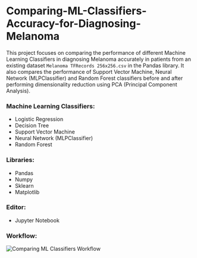 # Comparing-ML-Classifiers-Accuracy-for-Diagnosing-Melanoma
This project focuses on comparing the performance of different Machine Learning Classifiers in diagnosing Melanoma accurately in patients from an existing dataset ```Melanoma TFRecords 256x256.csv``` in the Pandas library. It also compares the performance of Support Vector Machine, Neural Network (MLPClassifier) and Random Forest classifiers before and after performing dimensionality reduction using PCA (Principal Component Analysis).

### Machine Learning Classifiers:
* Logistic Regression
* Decision Tree
* Support Vector Machine
* Neural Network (MLPClassifier)
* Random Forest 

### Libraries:
* Pandas
* Numpy
* Sklearn
* Matplotlib

### Editor:
* Jupyter Notebook

### Workflow:
![Comparing ML Classifiers Workflow](https://user-images.githubusercontent.com/61234823/181487428-6f6b6d34-0726-4885-9a7e-12c35237b6cc.png)
